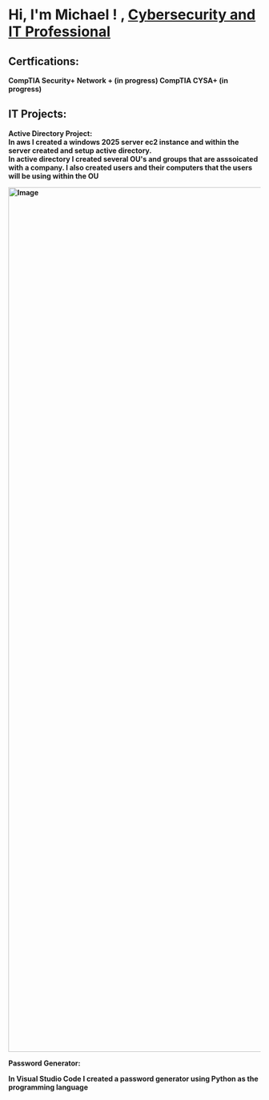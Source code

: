  <h1>Hi, I'm  Michael ! , <a href=https://www.linkedin.com/in/michael-lauretta-a2534011a//">Cybersecurity and IT Professional</a> 


 <h2> Certfications:</h2>

 <b> CompTIA Security+<b>
  <b> Network + (in progress)<b>
 <b>  CompTIA CYSA+ (in progress)


<h2>  IT  Projects:</h2>

<b> Active Directory Project:</b>
 <br> In aws I created a windows 2025 server ec2 instance and within the server created and setup active directory.<br>
   In active directory I created several  OU's  and groups that are asssoicated with a company. 
   I also created users and their computers that the users will be using within the OU <br> 

<img width="1728" alt="Image" src="https://github.com/user-attachments/assets/dd50d1a8-fcf7-4ac9-a609-a4ea7c69dd1a" />

   <b> Password Generator:</b>

  <b> In Visual Studio Code I created a password generator using Python as the programming language
  









